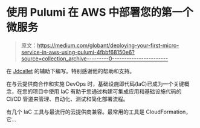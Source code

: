 # 使用 Pulumi 在 AWS 中部署您的第一个微服务

> 原文：<https://medium.com/globant/deploying-your-first-micro-service-in-aws-using-pulumi-4fbbf68150e6?source=collection_archive---------0----------------------->

在 [Jdcallet](https://medium.com/u/bafae077b76e?source=post_page-----4fbbf68150e6--------------------------------) 的辅助下编写。特别感谢他的帮助和支持。

在与云提供商合作和实施 DevOps 时，基础设施即代码(IaC)已成为一个关键概念，在您的项目中使用 IaC 有助于您通过构建可集成应用和基础设施代码的 CI/CD 管道来管理、自动化、测试和简化部署流程。

有几个 IaC 工具与最流行的云提供商兼容。最常用的工具是 CloudFormation，它…
